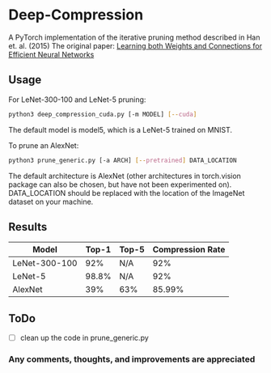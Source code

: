 # Deep-Compression

A PyTorch implementation of the iterative pruning method described in Han et. al. (2015)
The original paper: [Learning both Weights and Connections for Efficient Neural Networks](https://arxiv.org/abs/1506.02626)

## Usage

For LeNet-300-100 and LeNet-5 pruning:
```bash
python3 deep_compression_cuda.py [-m MODEL] [--cuda]
```
The default model is model5, which is a LeNet-5 trained on MNIST.

To prune an AlexNet:
```bash
python3 prune_generic.py [-a ARCH] [--pretrained] DATA_LOCATION
```
The default architecture is AlexNet (other architectures in torch.vision package can also be chosen, but have not been experimented on). DATA_LOCATION should be replaced with the location of the ImageNet dataset on your machine.

## Results

| Model  | Top-1 | Top-5 | Compression Rate |
| ------------- | ------------- | ------------- |  ------------- |
| LeNet-300-100 | 92% | N/A | 92% |
| LeNet-5 | 98.8% | N/A | 92% |
| AlexNet | 39% | 63% | 85.99% |

## ToDo
- [ ] clean up the code in prune_generic.py

### Any comments, thoughts, and improvements are appreciated
